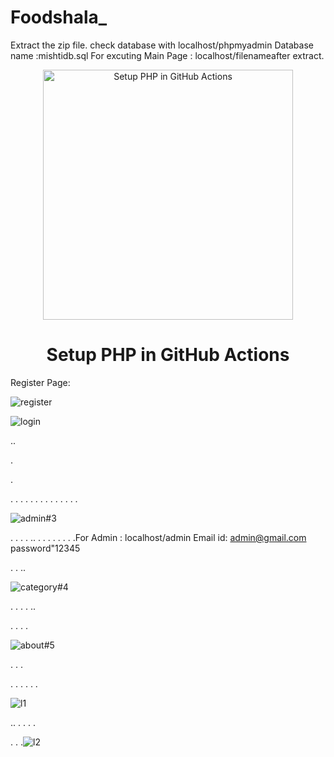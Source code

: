 # Foodshala_

Extract the zip file.
check database with localhost/phpmyadmin
Database name :mishtidb.sql
For excuting Main Page : localhost/filenameafter extract.

<p align="center">
  <a href="https://github.com/marketplace/actions/setup-php-action" target="_blank">
    <img src="https://repository-images.githubusercontent.com/206578964/e0a18480-dc65-11e9-8dd3-b9ffbf5575fe" alt="Setup PHP in GitHub Actions" width="400">
  </a>
</p>

<h1 align="center">Setup PHP in GitHub Actions</h1>

<p align="center">


Register Page:

![register](https://user-images.githubusercontent.com/32640041/91650473-aa879a00-ea9d-11ea-913e-6b7b20d653d3.gif)



















![login](https://user-images.githubusercontent.com/32640041/91650519-54672680-ea9e-11ea-8ebf-83ef906256f3.gif)






..

.



.

.
.
.
.
.
.
.
.
.
.
.
.
.
.

![admin#3](https://user-images.githubusercontent.com/32640041/91650576-ec651000-ea9e-11ea-8044-b85946e0e382.gif)


.
.
.
.
..
.
.
.
.
.
.
.
.For Admin : localhost/admin
Email id: admin@gmail.com
password"12345

.
.
..

![category#4](https://user-images.githubusercontent.com/32640041/91650637-a9f00300-ea9f-11ea-909e-a316d9e47ffb.gif)



.
.
.
.
..






.
.
.
.

![about#5](https://user-images.githubusercontent.com/32640041/91650663-de63bf00-ea9f-11ea-91cf-0c2643f3e256.gif)




.
.
.






.
.
.
.
.
.

![l1](https://user-images.githubusercontent.com/32640041/91650725-c3457f00-eaa0-11ea-9237-23a5d85de552.gif)





..
.
.
.
.

.
.
.![l2](https://user-images.githubusercontent.com/32640041/91650736-e40dd480-eaa0-11ea-86ad-56e19fbabde5.gif)


